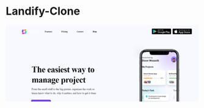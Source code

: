 # Landify-Clone

![Clone](https://github.com/metinyegencik/Landify-Clone/blob/main/Landify%20image.png)
